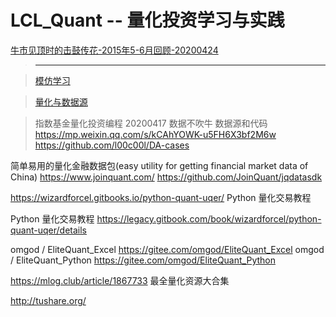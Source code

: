 # LCL_Quant -- 量化投资学习与实践


[牛市见顶时的击鼓传花-2015年5-6月回顾-20200424](https://zhuanlan.zhihu.com/p/136021583)

> -------------------------------------------------------

> [模仿学习](https://github.com/l00c00l/MyQuant/tree/master)

> [量化与数据源](https://github.com/l00c00l/DA-cases)

> 指数基金量化投资编程  20200417
数据不吹牛 数据源和代码  https://mp.weixin.qq.com/s/kCAhYOWK-u5FH6X3bf2M6w  https://github.com/l00c00l/DA-cases

简单易用的量化金融数据包(easy utility for getting financial market data of China) https://www.joinquant.com/    <https://github.com/JoinQuant/jqdatasdk> 

https://wizardforcel.gitbooks.io/python-quant-uqer/  Python 量化交易教程

Python 量化交易教程  <https://legacy.gitbook.com/book/wizardforcel/python-quant-uqer/details>

omgod / EliteQuant_Excel   <https://gitee.com/omgod/EliteQuant_Excel>
omgod / EliteQuant_Python  <https://gitee.com/omgod/EliteQuant_Python>

https://mlog.club/article/1867733  最全量化资源大合集

http://tushare.org/  
